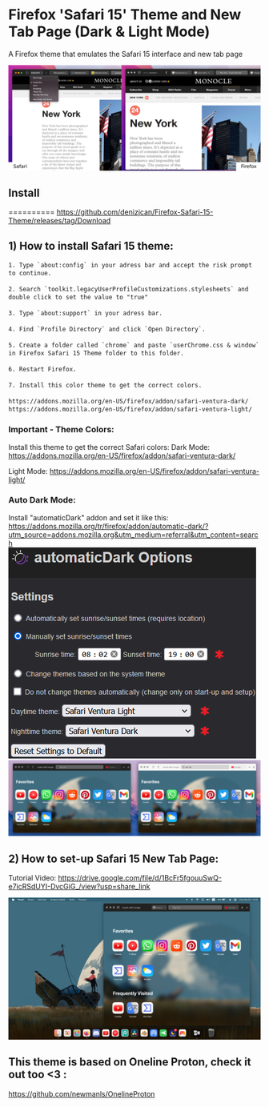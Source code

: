 #  Firefox 'Safari 15' Theme and New Tab Page (Dark & Light Mode)

A Firefox theme that emulates the Safari 15 interface and new tab page

<picture>
  <img src="https://github.com/denizjcan/Firefox-Safari-15-Theme/blob/main/Resources/safari.png?raw=true">
</picture>

## Install
==========
https://github.com/denizjcan/Firefox-Safari-15-Theme/releases/tag/Download

## 1) How to install Safari 15 theme:

	1. Type `about:config` in your adress bar and accept the risk prompt to continue.
	 	
	2. Search `toolkit.legacyUserProfileCustomizations.stylesheets` and double click to set the value to "true"
	
	3. Type `about:support` in your adress bar.
	
	4. Find `Profile Directory` and click `Open Directory`.
	
	5. Create a folder called `chrome` and paste `userChrome.css & window` in Firefox Safari 15 Theme folder to this folder.
	
	6. Restart Firefox.
	
	7. Install this color theme to get the correct colors.
	
	https://addons.mozilla.org/en-US/firefox/addon/safari-ventura-dark/
	https://addons.mozilla.org/en-US/firefox/addon/safari-ventura-light/
### Important - Theme Colors:
Install this theme to get the correct Safari colors:
Dark Mode: https://addons.mozilla.org/en-US/firefox/addon/safari-ventura-dark/

Light Mode: https://addons.mozilla.org/en-US/firefox/addon/safari-ventura-light/

### Auto Dark Mode:
Install "automaticDark" addon and set it like this: https://addons.mozilla.org/tr/firefox/addon/automatic-dark/?utm_source=addons.mozilla.org&utm_medium=referral&utm_content=search
  <img src="https://github.com/denizjcan/Firefox-Safari-15-Theme/blob/main/Resources/autodark.png?raw=true">
</picture>
  <img src="https://github.com/denizjcan/Firefox-Safari-15-Theme/blob/main/Resources/dark%20and%20light%20mini.png?raw=true">
</picture>
## 2) How to set-up Safari 15 New Tab Page:

Tutorial Video:
https://drive.google.com/file/d/1BcFr5fgouuSwQ-e7icRSdUYI-DvcGiG_/view?usp=share_link

<picture>
  <img src="https://github.com/denizjcan/Firefox-Safari-15-Theme/blob/main/Resources/theme.png?raw=true">
</picture>
	


## This theme is based on Oneline Proton, check it out too <3 :
https://github.com/newmanls/OnelineProton

